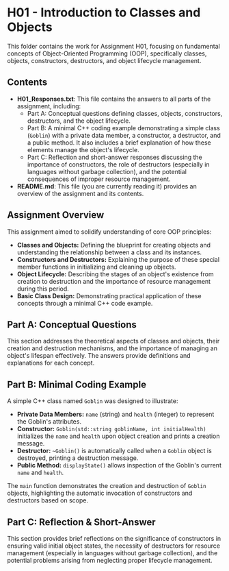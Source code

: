 # H01 - Introduction to Classes and Objects

This folder contains the work for Assignment H01, focusing on fundamental concepts of Object-Oriented Programming (OOP), specifically classes, objects, constructors, destructors, and object lifecycle management.

## Contents

* **H01\_Responses.txt**: This file contains the answers to all parts of the assignment, including:
    * Part A: Conceptual questions defining classes, objects, constructors, destructors, and the object lifecycle.
    * Part B: A minimal C++ coding example demonstrating a simple class (`Goblin`) with a private data member, a constructor, a destructor, and a public method. It also includes a brief explanation of how these elements manage the object's lifecycle.
    * Part C: Reflection and short-answer responses discussing the importance of constructors, the role of destructors (especially in languages without garbage collection), and the potential consequences of improper resource management.
* **README.md**: This file (you are currently reading it) provides an overview of the assignment and its contents.

## Assignment Overview

This assignment aimed to solidify understanding of core OOP principles:

* **Classes and Objects:** Defining the blueprint for creating objects and understanding the relationship between a class and its instances.
* **Constructors and Destructors:** Explaining the purpose of these special member functions in initializing and cleaning up objects.
* **Object Lifecycle:** Describing the stages of an object's existence from creation to destruction and the importance of resource management during this period.
* **Basic Class Design:** Demonstrating practical application of these concepts through a minimal C++ code example.

## Part A: Conceptual Questions

This section addresses the theoretical aspects of classes and objects, their creation and destruction mechanisms, and the importance of managing an object's lifespan effectively. The answers provide definitions and explanations for each concept.

## Part B: Minimal Coding Example

A simple C++ class named `Goblin` was designed to illustrate:

* **Private Data Members:** `name` (string) and `health` (integer) to represent the Goblin's attributes.
* **Constructor:** `Goblin(std::string goblinName, int initialHealth)` initializes the `name` and `health` upon object creation and prints a creation message.
* **Destructor:** `~Goblin()` is automatically called when a `Goblin` object is destroyed, printing a destruction message.
* **Public Method:** `displayState()` allows inspection of the Goblin's current `name` and `health`.

The `main` function demonstrates the creation and destruction of `Goblin` objects, highlighting the automatic invocation of constructors and destructors based on scope.

## Part C: Reflection & Short-Answer

This section provides brief reflections on the significance of constructors in ensuring valid initial object states, the necessity of destructors for resource management (especially in languages without garbage collection), and the potential problems arising from neglecting proper lifecycle management.




